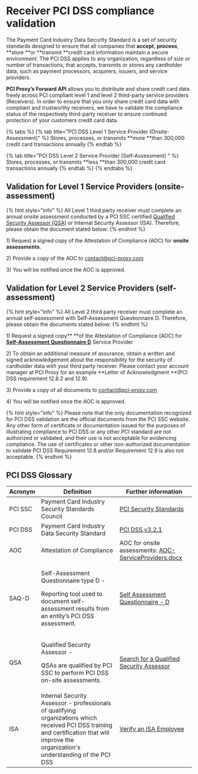 # Receiver PCI DSS compliance validation

The Payment Card Industry Data Security Standard is a set of security standards designed to ensure that all companies that **accept**, **process**, **store **or **transmit **credit card information maintain a secure environment. The PCI DSS applies to any organization, regardless of size or number of transactions, that accepts, transmits or stores any cardholder data, such as payment processors, acquirers, issuers, and service providers.

**PCI Proxy’s Forward API** allows you to distribute and share credit card data freely across PCI compliant level 1 and level 2 third-party service providers (Receivers). In order to ensure that you only share credit card data with compliant and trustworthy receivers, we have to validate the compliance status of the respectively third-party receiver to ensure continued protection of your customers credit card data.

{% tabs %}
{% tab title="PCI DSS Level 1 Service Provider (Onsite-Assessment)" %}
Stores, processes, or transmits **more **than 300,000 credit card transactions annually
{% endtab %}

{% tab title="PCI DSS Level 2 Service Provider (Self-Assessment)    " %}
Stores, processes, or transmits **less **than 300,000 credit card transactions annually
{% endtab %}
{% endtabs %}

## **Validation for Level 1 Service Providers (onsite-assessment)**

{% hint style="info" %}
All Level 1 third party receiver must complete an annual onsite assessment conducted by a PCI SSC certified [Qualified Security Assessor (QSA)](https://www.pcisecuritystandards.org/assessors_and_solutions/qualified_security_assessors) or Internal Security Assessor (ISA). Therefore, please obtain the document stated below:
{% endhint %}

1\)  Request a signed copy of the Attestation of Compliance (AOC) for **onsite assessments**.

2\)  Provide a copy of the AOC to [contact@pci-proxy.com](mailto:contact@pci-proxy.com)

3\)  You will be notified once the AOC is approved.

## **Validation for Level 2 Service Providers (self-assessment)**&#xD;&#xD;

{% hint style="info" %}
All Level 2 third party receiver must complete an annual self-assessment with Self-Assessment Questionnaire D. Therefore, please obtain the documents stated below:
{% endhint %}

1\)  Request a signed copy** **of the Attestation of Compliance (AOC) for [**Self-Assessment Questionnaire D**](https://www.pcisecuritystandards.org/documents/PCI-DSS-v3\_2\_1-SAQ-D_ServiceProvider.pdf?agreement=true\&time=1595503662823) Service Provider

2\)  To obtain an additional measure of assurance, obtain a written and signed acknowledgement about  the responsibility for the security of cardholder data with your third party receiver. Please contact your account manager at PCI Proxy for an example **Letter of Acknowledgment **(PCI DSS requirement 12.8.2 and 12.9).

3\)  Provide a copy of all documents to [contact@pci-proxy.com](mailto:contact@pci-proxy.com) 

4\)  You will be notified once the AOC is approved.

{% hint style="info" %}
Please note that the only documentation recognized for PCI DSS validation are the official documents from the PCI SSC website. Any other form of certificate or documentation issued for the purposes of illustrating compliance to PCI DSS or any other PCI standard are not authorized or validated, and their use is not acceptable for evidencing compliance. The use of certificates or other non-authorized documentation to validate PCI DSS Requirement 12.8 and/or Requirement 12.9 is also not acceptable.
{% endhint %}

## PCI DSS Glossary

| Acronym | Definition                                                                                                                                                                                 | Further information                                                                                                                                                                   |
| ------- | ------------------------------------------------------------------------------------------------------------------------------------------------------------------------------------------ | ------------------------------------------------------------------------------------------------------------------------------------------------------------------------------------- |
| PCI SSC | Payment Card Industry Security Standards Council                                                                                                                                           | [PCI Security Standards](https://www.pcisecuritystandards.org)                                                                                                                        |
| PCI DSS | Payment Card Industry Data Security Standard                                                                                                                                               | [PCI DSS v3.2.1](https://www.pcisecuritystandards.org/documents/PCI_DSS_v3-2-1.pdf?agreement=true)                                                                                    |
| AOC     | Attestation of Compliance                                                                                                                                                                  | AOC for onsite assessments: [AOC-ServiceProviders.docx](https://www.pcisecuritystandards.org/documents/PCI-DSS-v3\_2\_1-AOC-ServiceProviders.docx?agreement=true\&time=1595506976845) |
| SAQ-D   | <p>Self-Assessment Questionnaire type D - </p><p>Reporting tool used to document self-assessment results from an entity’s PCI DSS assessment. </p>                                         | [Self Assessment Questionnaire - D](https://www.pcisecuritystandards.org/documents/PCI-DSS-v3\_2\_1-SAQ-D_ServiceProvider.pdf?agreement=true\&time=1595503662823)                     |
| QSA     | <p>Qualified Security Assessor - </p><p>QSAs are qualified by PCI SSC to perform PCI DSS on-site assessments.</p>                                                                          | [Search for a Qualified Security Assessor](https://www.pcisecuritystandards.org/assessors_and_solutions/qualified_security_assessors)                                                 |
| ISA     | Internal Security Assessor - professionals of qualifying organizations which received PCI DSS training and certification that will improve the organization's understanding of the PCI DSS | [Verify an ISA Employee](https://www.pcisecuritystandards.org/assessors_and_solutions/internal_security_assessors)                                                                    |



